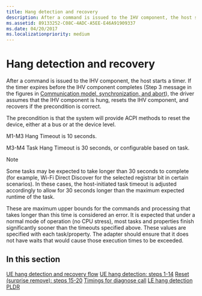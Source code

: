 ```yaml
---
title: Hang detection and recovery
description: After a command is issued to the IHV component, the host starts a timer.
ms.assetid: 89133252-C08C-4ADC-A5EE-E46A91909337
ms.date: 04/20/2017
ms.localizationpriority: medium
---
```


# Hang detection and recovery


After a command is issued to the IHV component, the host starts a timer. If the timer expires before the IHV component completes (Step 3 message in the figures in [Communication model, synchronization, and abort](wdi-communication-model.md)), the driver assumes that the IHV component is hung, resets the IHV component, and recovers if the precondition is correct.

The precondition is that the system will provide ACPI methods to reset the device, either at a bus or at the device level.

M1-M3 Hang Timeout is 10 seconds.

M3-M4 Task Hang Timeout is 30 seconds, or configurable based on task.

> [!NOTE]
> Some tasks may be expected to take longer than 30 seconds to complete (for example, Wi-Fi Direct Discover for the selected registrar bit in certain scenarios). In these cases, the host-initiated task timeout is adjusted accordingly to allow for 30 seconds longer than the maximum expected runtime of the task. 

These are maximum upper bounds for the commands and processing that takes longer than this time is considered an error. It is expected that under a normal mode of operation (no CPU stress), most tasks and properties finish significantly sooner than the timeouts specified above. These values are specified with each task/property. The adapter should ensure that it does not have waits that would cause those execution times to be exceeded.

## In this section

[UE hang detection and recovery flow](wdi-ue-hang-detection-and-recovery-flow.md)
[UE hang detection: steps 1-14](wdi-ue-hang-detection--step-1-to-step-14.md)
[Reset (surprise remove): steps 15-20](wdi-reset--surprise-remove---steps-15-20.md)
[Timings for diagnose call](wdi-timings-for-diagnose-call.md)
[LE hang detection](wdi-le-hang-detection.md)
[PLDR](wdi-pldr-and-fldr.md)
 

 





